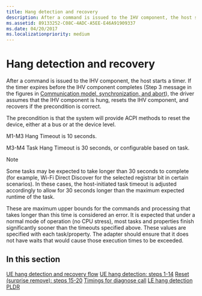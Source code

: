 ```yaml
---
title: Hang detection and recovery
description: After a command is issued to the IHV component, the host starts a timer.
ms.assetid: 89133252-C08C-4ADC-A5EE-E46A91909337
ms.date: 04/20/2017
ms.localizationpriority: medium
---
```


# Hang detection and recovery


After a command is issued to the IHV component, the host starts a timer. If the timer expires before the IHV component completes (Step 3 message in the figures in [Communication model, synchronization, and abort](wdi-communication-model.md)), the driver assumes that the IHV component is hung, resets the IHV component, and recovers if the precondition is correct.

The precondition is that the system will provide ACPI methods to reset the device, either at a bus or at the device level.

M1-M3 Hang Timeout is 10 seconds.

M3-M4 Task Hang Timeout is 30 seconds, or configurable based on task.

> [!NOTE]
> Some tasks may be expected to take longer than 30 seconds to complete (for example, Wi-Fi Direct Discover for the selected registrar bit in certain scenarios). In these cases, the host-initiated task timeout is adjusted accordingly to allow for 30 seconds longer than the maximum expected runtime of the task. 

These are maximum upper bounds for the commands and processing that takes longer than this time is considered an error. It is expected that under a normal mode of operation (no CPU stress), most tasks and properties finish significantly sooner than the timeouts specified above. These values are specified with each task/property. The adapter should ensure that it does not have waits that would cause those execution times to be exceeded.

## In this section

[UE hang detection and recovery flow](wdi-ue-hang-detection-and-recovery-flow.md)
[UE hang detection: steps 1-14](wdi-ue-hang-detection--step-1-to-step-14.md)
[Reset (surprise remove): steps 15-20](wdi-reset--surprise-remove---steps-15-20.md)
[Timings for diagnose call](wdi-timings-for-diagnose-call.md)
[LE hang detection](wdi-le-hang-detection.md)
[PLDR](wdi-pldr-and-fldr.md)
 

 





